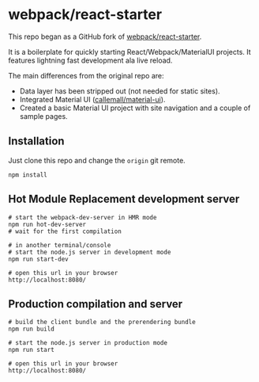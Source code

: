# webpack/react-starter

This repo began as a GitHub fork of [webpack/react-starter](https://github.com/webpack/react-starter).

It is a boilerplate for quickly starting React/Webpack/MaterialUI projects. It features lightning fast development ala live reload.

The main differences from the original repo are:

- Data layer has been stripped out (not needed for static sites).
- Integrated Material UI ([callemall/material-ui](https://github.com/callemall/material-ui)).
- Created a basic Material UI project with site navigation and a couple of sample pages.


## Installation

Just clone this repo and change the `origin` git remote.

``` text
npm install
```


## Hot Module Replacement development server

``` text
# start the webpack-dev-server in HMR mode
npm run hot-dev-server
# wait for the first compilation

# in another terminal/console
# start the node.js server in development mode
npm run start-dev

# open this url in your browser
http://localhost:8080/
```


## Production compilation and server

``` text
# build the client bundle and the prerendering bundle
npm run build

# start the node.js server in production mode
npm run start

# open this url in your browser
http://localhost:8080/
```


